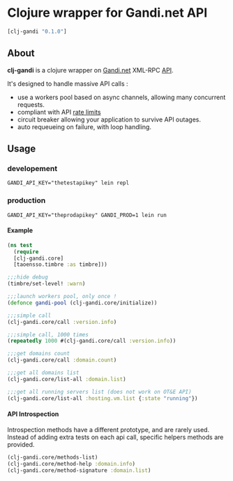 # Clojure wrapper for Gandi.net API

```clojure
[clj-gandi "0.1.0"]
```

## About

**clj-gandi** is a clojure wrapper on [Gandi.net](<https://www.gandi.net/>) XML-RPC [API](<http://doc.rpc.gandi.net/>).

It's designed to handle massive API calls :

- use a workers pool based on async channels, allowing many concurrent requests.
- compliant with API [rate limits](<http://doc.rpc.gandi.net/overview.html#rate-limit>)
- circuit breaker allowing your application to survive API outages.
- auto requeueing on failure, with loop handling.

## Usage

### developement
```
GANDI_API_KEY="thetestapikey" lein repl
```

### production
```
GANDI_API_KEY="theprodapikey" GANDI_PROD=1 lein run
```

#### Example
```clojure
(ns test
  (require 
  [clj-gandi.core]
  [taoensso.timbre :as timbre]))

;;;hide debug
(timbre/set-level! :warn)

;;;launch workers pool, only once !
(defonce gandi-pool (clj-gandi.core/initialize))

;;;simple call
(clj-gandi.core/call :version.info)

;;;simple call, 1000 times
(repeatedly 1000 #(clj-gandi.core/call :version.info))

;;;get domains count
(clj-gandi.core/call :domain.count)

;;;get all domains list
(clj-gandi.core/list-all :domain.list)

;;;get all running servers list (does not work on OT&E API)
(clj-gandi.core/list-all :hosting.vm.list {:state "running"})

```

#### API Introspection

Introspection methods have a different prototype, and are rarely used.
Instead of adding extra tests on each api call, specific helpers methods are provided.

```clojure
(clj-gandi.core/methods-list)
(clj-gandi.core/method-help :domain.info)
(clj-gandi.core/method-signature :domain.list)
```
